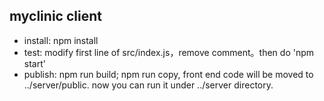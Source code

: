 ## myclinic client
* install: npm install
* test: modify first line of src/index.js，remove comment。then do 'npm start'
* publish: npm run build; npm run copy, front end code will be moved to ../server/public. now you can run it under ../server directory.
